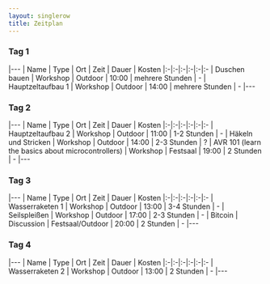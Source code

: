 ```yaml
---
layout: singlerow
title: Zeitplan
---
```


### Tag 1

|---
| Name | Type | Ort | Zeit | Dauer | Kosten
|:-|:-|:-|:-|:-|:-
| Duschen bauen | Workshop | Outdoor | 10:00 | mehrere Stunden | -
| Hauptzeltaufbau 1 | Workshop | Outdoor | 14:00 | mehrere Stunden | -
|---

### Tag 2

|---
| Name | Type | Ort | Zeit | Dauer | Kosten
|:-|:-|:-|:-|:-|:-
| Hauptzeltaufbau 2 | Workshop | Outdoor | 11:00 | 1-2 Stunden | -
| Häkeln und Stricken | Workshop | Outdoor | 14:00 | 2-3 Stunden | ?
| AVR 101 (learn the basics about microcontrollers) | Workshop | Festsaal | 19:00 | 2 Stunden | -
|---

### Tag 3

|---
| Name | Type | Ort | Zeit | Dauer | Kosten
|:-|:-|:-|:-|:-|:-
| Wasserraketen 1 | Workshop | Outdoor | 13:00 | 3-4 Stunden | -
| Seilspleißen | Workshop | Outdoor | 17:00 | 2-3 Stunden | -
| Bitcoin | Discussion | Festsaal/Outdoor | 20:00 | 2 Stunden | -
|---

### Tag 4

|---
| Name | Type | Ort | Zeit | Dauer | Kosten
|:-|:-|:-|:-|:-|:-
| Wasserraketen 2 | Workshop | Outdoor | 13:00 | 2 Stunden | -
|---
